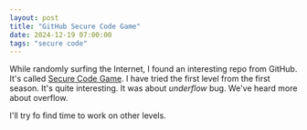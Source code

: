 ```yaml
---
layout: post
title: "GitHub Secure Code Game"
date: 2024-12-19 07:00:00
tags: "secure code"
---
```


While randomly surfing the Internet, I found an interesting repo from GitHub.
It's called [Secure Code Game](https://github.com/skills/secure-code-game).
I have tried the first level from the first season. It's quite interesting.
It was about _underflow_ bug. We've heard more about overflow.

I'll try fo find time to work on other levels.